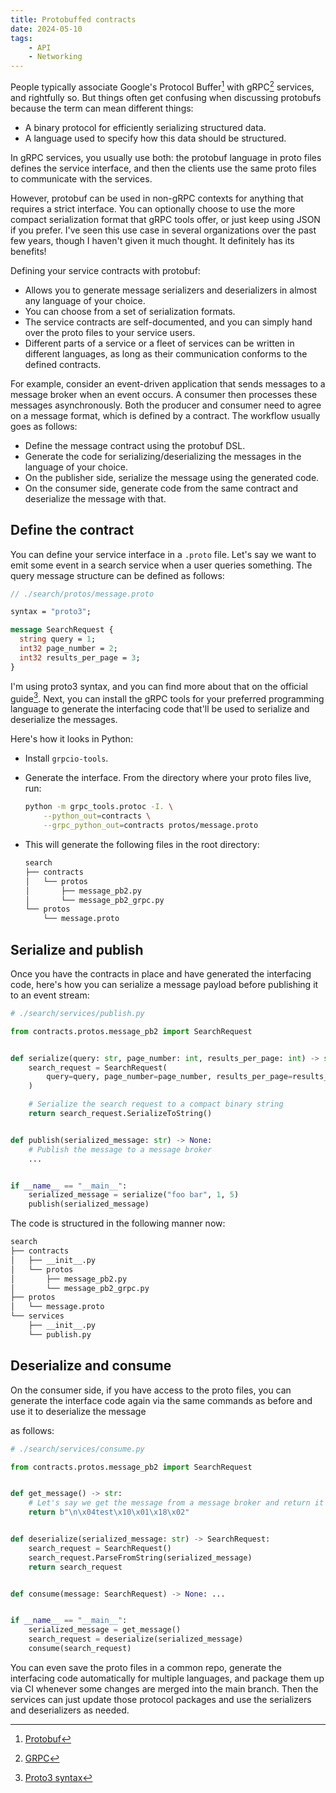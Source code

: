 ```yaml
---
title: Protobuffed contracts
date: 2024-05-10
tags:
    - API
    - Networking
---
```


People typically associate Google's Protocol Buffer[^1] with gRPC[^2] services, and
rightfully so. But things often get confusing when discussing protobufs because the term can
mean different things:

-   A binary protocol for efficiently serializing structured data.
-   A language used to specify how this data should be structured.

In gRPC services, you usually use both: the protobuf language in proto files defines the
service interface, and then the clients use the same proto files to communicate with the
services.

However, protobuf can be used in non-gRPC contexts for anything that requires a strict
interface. You can optionally choose to use the more compact serialization format that gRPC
tools offer, or just keep using JSON if you prefer. I've seen this use case in several
organizations over the past few years, though I haven't given it much thought. It definitely
has its benefits!

Defining your service contracts with protobuf:

-   Allows you to generate message serializers and deserializers in almost any language of
    your choice.
-   You can choose from a set of serialization formats.
-   The service contracts are self-documented, and you can simply hand over the proto files
    to your service users.
-   Different parts of a service or a fleet of services can be written in different
    languages, as long as their communication conforms to the defined contracts.

For example, consider an event-driven application that sends messages to a message broker
when an event occurs. A consumer then processes these messages asynchronously. Both the
producer and consumer need to agree on a message format, which is defined by a contract. The
workflow usually goes as follows:

-   Define the message contract using the protobuf DSL.
-   Generate the code for serializing/deserializing the messages in the language of your
    choice.
-   On the publisher side, serialize the message using the generated code.
-   On the consumer side, generate code from the same contract and deserialize the message
    with that.

## Define the contract

You can define your service interface in a `.proto` file. Let's say we want to emit some
event in a search service when a user queries something. The query message structure can be
defined as follows:

```proto
// ./search/protos/message.proto

syntax = "proto3";

message SearchRequest {
  string query = 1;
  int32 page_number = 2;
  int32 results_per_page = 3;
}
```

I'm using proto3 syntax, and you can find more about that on the official guide[^3]. Next,
you can install the gRPC tools for your preferred programming language to generate the
interfacing code that'll be used to serialize and deserialize the messages.

Here's how it looks in Python:

-   Install `grpcio-tools`.
-   Generate the interface. From the directory where your proto files live, run:

    ```sh
    python -m grpc_tools.protoc -I. \
        --python_out=contracts \
        --grpc_python_out=contracts protos/message.proto
    ```

-   This will generate the following files in the root directory:

    ```txt
    search
    ├── contracts
    │   └── protos
    │       ├── message_pb2.py
    │       └── message_pb2_grpc.py
    └── protos
        └── message.proto
    ```

## Serialize and publish

Once you have the contracts in place and have generated the interfacing code, here's how you
can serialize a message payload before publishing it to an event stream:

```python
# ./search/services/publish.py

from contracts.protos.message_pb2 import SearchRequest


def serialize(query: str, page_number: int, results_per_page: int) -> str:
    search_request = SearchRequest(
        query=query, page_number=page_number, results_per_page=results_per_page
    )

    # Serialize the search request to a compact binary string
    return search_request.SerializeToString()


def publish(serialized_message: str) -> None:
    # Publish the message to a message broker
    ...


if __name__ == "__main__":
    serialized_message = serialize("foo bar", 1, 5)
    publish(serialized_message)
```

The code is structured in the following manner now:

```txt
search
├── contracts
│   ├── __init__.py
│   └── protos
│       ├── message_pb2.py
│       └── message_pb2_grpc.py
├── protos
│   └── message.proto
└── services
    ├── __init__.py
    └── publish.py
```

## Deserialize and consume

On the consumer side, if you have access to the proto files, you can generate the interface
code again via the same commands as before and use it to deserialize the message

as follows:

```python
# ./search/services/consume.py

from contracts.protos.message_pb2 import SearchRequest


def get_message() -> str:
    # Let's say we get the message from a message broker and return it
    return b"\n\x04test\x10\x01\x18\x02"


def deserialize(serialized_message: str) -> SearchRequest:
    search_request = SearchRequest()
    search_request.ParseFromString(serialized_message)
    return search_request


def consume(message: SearchRequest) -> None: ...


if __name__ == "__main__":
    serialized_message = get_message()
    search_request = deserialize(serialized_message)
    consume(search_request)
```

You can even save the proto files in a common repo, generate the interfacing code
automatically for multiple languages, and package them up via CI whenever some changes are
merged into the main branch. Then the services can just update those protocol packages and
use the serializers and deserializers as needed.

[^1]: [Protobuf](https://protobuf.dev/)

[^2]: [GRPC](https://grpc.io/)

[^3]: [Proto3 syntax](https://protobuf.dev/programming-guides/proto3/)
